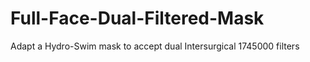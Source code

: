 # Full-Face-Dual-Filtered-Mask
Adapt a Hydro-Swim mask to accept dual Intersurgical 1745000 filters
